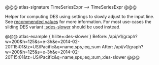 @@@ atlas-signature
TimeSeriesExpr
-->
TimeSeriesExpr
@@@

Helper for computing DES using settings to slowly adjust to the input line. See
[recommended values](../des.md#recommended-values) for more information. For most use-cases
the sliding DES variant [:sdes-slower](sdes-slower.md) should be used instead.

@@@ atlas-example { hilite=:des-slower }
Before: /api/v1/graph?w=200&h=125&s=e-3h&e=2014-02-20T15:01&tz=US/Pacific&q=name,sps,:eq,:sum
After: /api/v1/graph?w=200&h=125&s=e-3h&e=2014-02-20T15:01&tz=US/Pacific&q=name,sps,:eq,:sum,:des-slower
@@@
